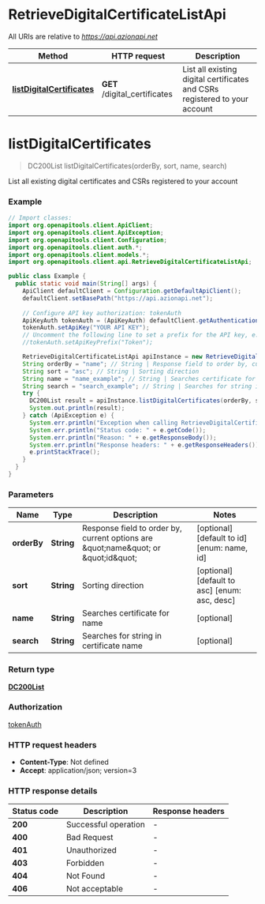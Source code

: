 # RetrieveDigitalCertificateListApi

All URIs are relative to *https://api.azionapi.net*

| Method | HTTP request | Description |
|------------- | ------------- | -------------|
| [**listDigitalCertificates**](RetrieveDigitalCertificateListApi.md#listDigitalCertificates) | **GET** /digital_certificates | List all existing digital certificates and CSRs registered to your account |


<a id="listDigitalCertificates"></a>
# **listDigitalCertificates**
> DC200List listDigitalCertificates(orderBy, sort, name, search)

List all existing digital certificates and CSRs registered to your account

### Example
```java
// Import classes:
import org.openapitools.client.ApiClient;
import org.openapitools.client.ApiException;
import org.openapitools.client.Configuration;
import org.openapitools.client.auth.*;
import org.openapitools.client.models.*;
import org.openapitools.client.api.RetrieveDigitalCertificateListApi;

public class Example {
  public static void main(String[] args) {
    ApiClient defaultClient = Configuration.getDefaultApiClient();
    defaultClient.setBasePath("https://api.azionapi.net");
    
    // Configure API key authorization: tokenAuth
    ApiKeyAuth tokenAuth = (ApiKeyAuth) defaultClient.getAuthentication("tokenAuth");
    tokenAuth.setApiKey("YOUR API KEY");
    // Uncomment the following line to set a prefix for the API key, e.g. "Token" (defaults to null)
    //tokenAuth.setApiKeyPrefix("Token");

    RetrieveDigitalCertificateListApi apiInstance = new RetrieveDigitalCertificateListApi(defaultClient);
    String orderBy = "name"; // String | Response field to order by, current options are \"name\" or \"id\"
    String sort = "asc"; // String | Sorting direction
    String name = "name_example"; // String | Searches certificate for name
    String search = "search_example"; // String | Searches for string in certificate name
    try {
      DC200List result = apiInstance.listDigitalCertificates(orderBy, sort, name, search);
      System.out.println(result);
    } catch (ApiException e) {
      System.err.println("Exception when calling RetrieveDigitalCertificateListApi#listDigitalCertificates");
      System.err.println("Status code: " + e.getCode());
      System.err.println("Reason: " + e.getResponseBody());
      System.err.println("Response headers: " + e.getResponseHeaders());
      e.printStackTrace();
    }
  }
}
```

### Parameters

| Name | Type | Description  | Notes |
|------------- | ------------- | ------------- | -------------|
| **orderBy** | **String**| Response field to order by, current options are \&quot;name\&quot; or \&quot;id\&quot; | [optional] [default to id] [enum: name, id] |
| **sort** | **String**| Sorting direction | [optional] [default to asc] [enum: asc, desc] |
| **name** | **String**| Searches certificate for name | [optional] |
| **search** | **String**| Searches for string in certificate name | [optional] |

### Return type

[**DC200List**](DC200List.md)

### Authorization

[tokenAuth](../README.md#tokenAuth)

### HTTP request headers

 - **Content-Type**: Not defined
 - **Accept**: application/json; version=3

### HTTP response details
| Status code | Description | Response headers |
|-------------|-------------|------------------|
| **200** | Successful operation |  -  |
| **400** | Bad Request |  -  |
| **401** | Unauthorized |  -  |
| **403** | Forbidden |  -  |
| **404** | Not Found |  -  |
| **406** | Not acceptable |  -  |

